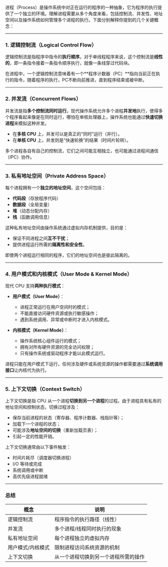 进程（Process）是操作系统中对正在运行的程序的一种抽象，它为程序的执行提供了一个独立的环境。理解进程需要从多个角度来看，包括控制流、并发性、地址空间以及操作系统如何管理多个进程的执行。下面分别解释你提到的几个关键概念：

---

### 1. **逻辑控制流（Logical Control Flow）**

逻辑控制流是指程序中指令的**执行顺序**。对于单线程程序来说，这个控制流是**线性的**，即一条指令接着一条指令顺序执行，就像一条线穿过代码块。

在进程中，一个逻辑控制流意味着有一个\*\*程序计数器（PC）\*\*指向当前正在执行的指令，随着程序的执行，PC不断向前推进，直到程序结束或被中断。

---

### 2. **并发流（Concurrent Flows）**

并发流是指**多个控制流同时运行**。现代操作系统允许多个进程**并发地**执行，使得多个程序看起来像是在同时运行，哪怕在单核处理器上，操作系统也能通过**快速切换进程**来模拟这种并发。

* 在**多核 CPU** 上，并发可以是真正的“同时”运行（并行）。
* 在**单核 CPU** 上，并发则是“快速轮换”的结果（时间片轮转）。

多个进程各自有自己的控制流，它们之间可能互相独立，也可能通过进程间通信（IPC）协作。

---

### 3. **私有地址空间（Private Address Space）**

每个进程拥有一个**独立的地址空间**，这个空间包括：

* **代码段**（存放程序代码）
* **数据段**（全局变量）
* **堆**（动态分配内存）
* **栈**（函数调用信息）

这种私有地址空间由操作系统通过虚拟内存机制提供，目的是：

* 保证不同进程之间**互不干扰**；
* 提供进程运行所需的**隔离性和安全性**。

即使两个进程运行相同的程序，它们的地址空间也是彼此隔离的。

---

### 4. **用户模式和内核模式（User Mode & Kernel Mode）**

现代 CPU 支持**两种执行模式**：

* **用户模式（User Mode）**：

  * 进程正常运行在用户空间时的模式；
  * 不能直接访问硬件资源或执行敏感操作；
  * 遇到系统调用、异常或中断时才进入内核模式。

* **内核模式（Kernel Mode）**：

  * 操作系统核心组件运行的模式；
  * 拥有对所有硬件资源的完全访问权限；
  * 只有操作系统或驱动程序才能以此模式运行。

进程只能在用户模式下运行，任何涉及硬件或系统资源的操作都需要通过**系统调用接口**让内核代为执行。

---

### 5. **上下文切换（Context Switch）**

上下文切换是指 CPU 从一个进程**切换到另一个进程**的过程。由于进程具有私有的地址空间和控制状态，切换过程涉及：

* 保存当前进程的状态（寄存器、程序计数器、栈指针等）；
* 加载下一个进程的状态；
* 可能涉及**地址空间的切换**（重新加载页表）；
* 引起一定的性能开销。

上下文切换通常由以下事件触发：

* 时间片耗尽（调度器切换进程）
* I/O 等待或完成
* 系统调用或中断
* 高优先级进程就绪

---

### 总结

| 概念        | 说明                 |
| --------- | ------------------ |
| 逻辑控制流     | 程序指令的执行路径（线性）      |
| 并发流       | 多个进程/线程同时执行的现象     |
| 私有地址空间    | 每个进程独立的虚拟内存        |
| 用户模式/内核模式 | 限制进程访问系统资源的机制      |
| 上下文切换     | 从一个进程切换到另一个进程所需的操作 |

